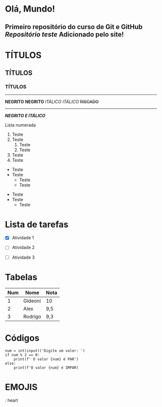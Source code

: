 # Olá, Mundo!
 Primeiro repositório do curso de **Git e GitHub**
 *Repositório teste*
  Adicionado pelo site!
 ---
 
 # TÍTULOS
 ## TÍTULOS
 ### TÍTULOS
 
 ---
 **NEGRITO** __NEGRITO__
 *ITÁLICO* _ITÁLICO_
 ~~RISCADO~~
 ***
 
 __*NEGRITO E ITÁLICO*__
 
 
 Lista numerada
 
 1. Teste
 2. Teste
    1. Teste
    6. Teste
 0. Teste
 9999. Teste
 
 
 * Teste
 * Teste
    * Teste
    * Teste
 - Teste
 - Teste
    - Teste
 
 # Lista de tarefas
 
 - [x] Atividade 1
 - [ ] Atividade 2
 - [ ] Atividade 3
 
 
 # Tabelas
 
 Num|Nome|Nota
 ---|---|---|
 1|Gideoni|10
 2|Alex|9,5
 3|Rodrigo|9,3
 
 
 
 # Códigos
 
```
num = int(input)('Digite um valor: ')
if num % 2 == 0:
    print(f' O valor {num} é PAR')
else:
    print(f'O valor {num} é IMPAR)
```

# EMOJIS
: heart
